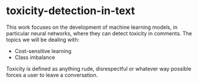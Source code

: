 # toxicity-detection-in-text
This work focuses on the development of machine learning models, in particular neural networks, where they can detect toxicity in comments. The topics we will be dealing with: 
- Cost-sensitive learning
- Class imbalance 

Toxicity is defined as anything rude, disrespectful or whatever way possible forces a user to leave a conversation.


